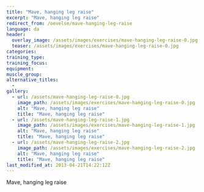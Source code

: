```yaml
---
title: "Mave, hanging leg raise"
excerpt: "Mave, hanging leg raise"
redirect_from: /oevelse/mave-hanging-leg-raise
language: da
header:
  overlay_image: /assets/images/exercises/mave-hanging-leg-raise-0.jpg
  teaser: /assets/images/exercises/mave-hanging-leg-raise-0.jpg
categories:
training_type: 
training_focus: 
equipment:
muscle_group:
alternative_titles:
  - 
gallery:
  - url: /assets/mave-hanging-leg-raise-0.jpg
    image_path: /assets/images/exercises/mave-hanging-leg-raise-0.jpg
    alt: "Mave, hanging leg raise"
    title: "Mave, hanging leg raise"
  - url: /assets/mave-hanging-leg-raise-1.jpg
    image_path: /assets/images/exercises/mave-hanging-leg-raise-1.jpg
    alt: "Mave, hanging leg raise"
    title: "Mave, hanging leg raise"
  - url: /assets/mave-hanging-leg-raise-2.jpg
    image_path: /assets/images/exercises/mave-hanging-leg-raise-2.jpg
    alt: "Mave, hanging leg raise"
    title: "Mave, hanging leg raise"
last_modified_at: 2013-04-21T14:22:12Z
---
```


Mave, hanging leg raise
